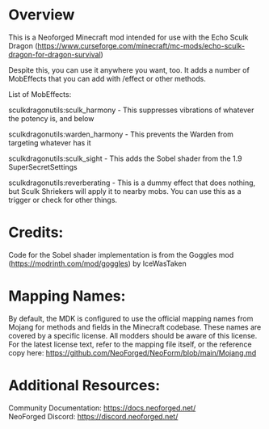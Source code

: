 
Overview
=======

This is a Neoforged Minecraft mod intended for use with the Echo Sculk Dragon (https://www.curseforge.com/minecraft/mc-mods/echo-sculk-dragon-for-dragon-survival)

Despite this, you can use it anywhere you want, too.  It adds a number of MobEffects that you can add with /effect or other methods.

List of MobEffects:

sculkdragonutils:sculk_harmony - This suppresses vibrations of whatever the potency is, and below

sculkdragonutils:warden_harmony - This prevents the Warden from targeting whatever has it

sculkdragonutils:sculk_sight - This adds the Sobel shader from the 1.9 SuperSecretSettings

sculkdragonutils:reverberating - This is a dummy effect that does nothing, but Sculk Shriekers will apply it to nearby mobs.
You can use this as a trigger or check for other things.

Credits:
============
Code for the Sobel shader implementation is from the Goggles mod (https://modrinth.com/mod/goggles) by IceWasTaken

Mapping Names:
============
By default, the MDK is configured to use the official mapping names from Mojang for methods and fields 
in the Minecraft codebase. These names are covered by a specific license. All modders should be aware of this
license. For the latest license text, refer to the mapping file itself, or the reference copy here:
https://github.com/NeoForged/NeoForm/blob/main/Mojang.md

Additional Resources: 
==========
Community Documentation: https://docs.neoforged.net/  
NeoForged Discord: https://discord.neoforged.net/
